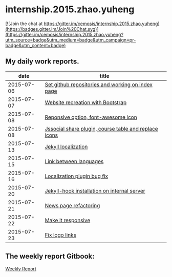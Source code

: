 # internship.2015.zhao.yuheng

[![Join the chat at https://gitter.im/cemosis/internship.2015.zhao.yuheng](https://badges.gitter.im/Join%20Chat.svg)](https://gitter.im/cemosis/internship.2015.zhao.yuheng?utm_source=badge&utm_medium=badge&utm_campaign=pr-badge&utm_content=badge)


## My daily work reports.
| date | title |
| --- | --- |
|2015-07-06 | [Set github repositories and working on index page](dailyReport/2015-07-06.md) |
|2015-07-07 | [Website recreation with Bootstrap](dailyReport/2015-07-07.md) |
|2015-07-08 | [Reponsive option, font-awesome icon](dailyReport/2015-07-08.md) |
|2015-07-08 | [Jssocial share plugin, course table and replace icons](dailyReport/2015-07-09.md) |
|2015-07-13 | [Jekyll localization](dailyReport/2015-07-13.md) |
|2015-07-15 | [Link between languages](dailyReport/2015-07-15.md) |
|2015-07-16 | [Localization plugin bug fix](dailyReport/2015-07-16.md) |
|2015-07-20 | [Jekyll-hook installation on internal server](dailyReport/2015-07-20.md) |
|2015-07-21 | [News page refactoring](dailyReport/2015-07-21.md) |
|2015-07-22 | [Make it responsive](dailyReport/2015-07-22.md) |
|2015-07-23 | [Fix logo links](dailyReport/2015-07-23.md)

## The weekly report Gitbook:

[Weekly Report](http://solael.gitbooks.io/report)


